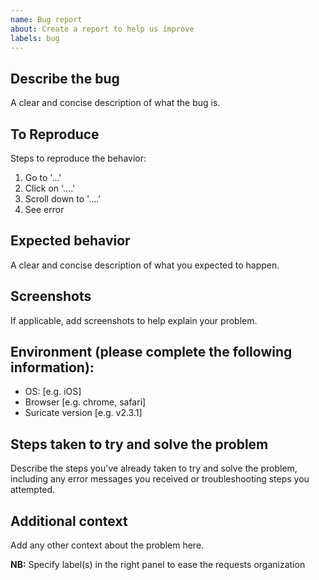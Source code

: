```yaml
---
name: Bug report
about: Create a report to help us improve
labels: bug
---
```


## Describe the bug
A clear and concise description of what the bug is.

## To Reproduce
Steps to reproduce the behavior:

1. Go to '...'
2. Click on '....'
3. Scroll down to '....'
4. See error

## Expected behavior
A clear and concise description of what you expected to happen.

## Screenshots
If applicable, add screenshots to help explain your problem.

## Environment (please complete the following information):

- OS: [e.g. iOS]
- Browser [e.g. chrome, safari]
- Suricate version [e.g. v2.3.1]

## Steps taken to try and solve the problem
Describe the steps you've already taken to try and solve the problem, including any error messages you received or troubleshooting steps you attempted.


## Additional context
Add any other context about the problem here.

**NB:** Specify label(s) in the right panel to ease the requests organization
